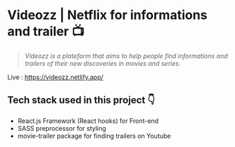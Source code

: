 # Videozz | Netflix for informations and trailer 📺

>_Videozz is a plateform that aims to help people find informations and trailers of their new discoveries in movies and series._

Live : https://videozz.netlify.app/


## Tech stack used in this project 👇
- React.js Framework (React hooks) for Front-end
- SASS preprocessor for styling
- movie-trailer package for finding trailers on Youtube
